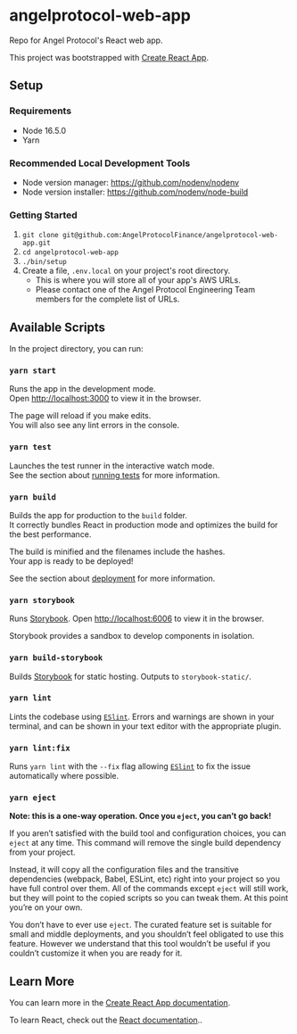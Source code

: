 # angelprotocol-web-app

Repo for Angel Protocol's React web app.

This project was bootstrapped with [Create React App](https://github.com/facebook/create-react-app).

## Setup

### Requirements

- Node 16.5.0
- Yarn

### Recommended Local Development Tools

- Node version manager: https://github.com/nodenv/nodenv
- Node version installer: https://github.com/nodenv/node-build

### Getting Started

1. `git clone git@github.com:AngelProtocolFinance/angelprotocol-web-app.git`
2. `cd angelprotocol-web-app`
3. `./bin/setup`
4. Create a file, `.env.local` on your project's root directory.
    * This is where you will store all of your app's AWS URLs.
    * Please contact one of the Angel Protocol Engineering Team members for the complete list of URLs.

## Available Scripts

In the project directory, you can run:

### `yarn start`

Runs the app in the development mode.\
Open [http://localhost:3000](http://localhost:3000) to view it in the browser.

The page will reload if you make edits.\
You will also see any lint errors in the console.

### `yarn test`

Launches the test runner in the interactive watch mode.\
See the section about [running tests](https://facebook.github.io/create-react-app/docs/running-tests) for more information.

### `yarn build`

Builds the app for production to the `build` folder.\
It correctly bundles React in production mode and optimizes the build for the best performance.

The build is minified and the filenames include the hashes.\
Your app is ready to be deployed!

See the section about [deployment](https://facebook.github.io/create-react-app/docs/deployment) for more information.

### `yarn storybook`

Runs [Storybook](https://storybook.js.org).
Open [http://localhost:6006](http://localhost:6006) to view it in the browser.

Storybook provides a sandbox to develop components in isolation.

### `yarn build-storybook`

Builds [Storybook](https://storybook.js.org) for static hosting.
Outputs to `storybook-static/`.

### `yarn lint`

Lints the codebase using [`ESlint`](https://eslint.org). Errors and warnings are shown in your terminal, and can be shown in your text editor with the appropriate plugin.

### `yarn lint:fix`

Runs `yarn lint` with the `--fix` flag allowing [`ESlint`](https://eslint.org) to fix the issue automatically where possible.

### `yarn eject`

**Note: this is a one-way operation. Once you `eject`, you can’t go back!**

If you aren’t satisfied with the build tool and configuration choices, you can `eject` at any time. This command will remove the single build dependency from your project.

Instead, it will copy all the configuration files and the transitive dependencies (webpack, Babel, ESLint, etc) right into your project so you have full control over them. All of the commands except `eject` will still work, but they will point to the copied scripts so you can tweak them. At this point you’re on your own.

You don’t have to ever use `eject`. The curated feature set is suitable for small and middle deployments, and you shouldn’t feel obligated to use this feature. However we understand that this tool wouldn’t be useful if you couldn’t customize it when you are ready for it.

## Learn More

You can learn more in the [Create React App documentation](https://facebook.github.io/create-react-app/docs/getting-started).

To learn React, check out the [React documentation](https://reactjs.org/)..
